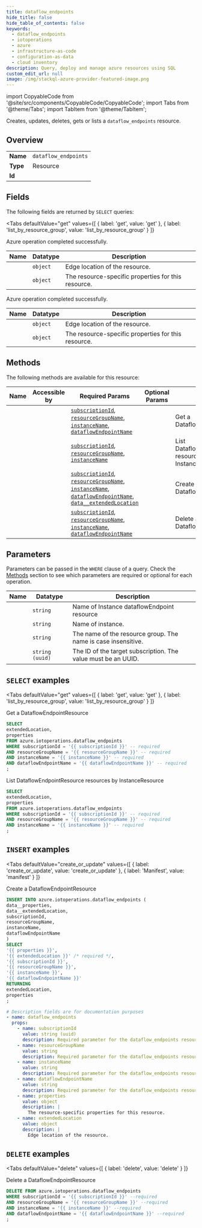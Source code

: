 ```yaml
--- 
title: dataflow_endpoints
hide_title: false
hide_table_of_contents: false
keywords:
  - dataflow_endpoints
  - iotoperations
  - azure
  - infrastructure-as-code
  - configuration-as-data
  - cloud inventory
description: Query, deploy and manage azure resources using SQL
custom_edit_url: null
image: /img/stackql-azure-provider-featured-image.png
---
```


import CopyableCode from '@site/src/components/CopyableCode/CopyableCode';
import Tabs from '@theme/Tabs';
import TabItem from '@theme/TabItem';

Creates, updates, deletes, gets or lists a <code>dataflow_endpoints</code> resource.

## Overview
<table><tbody>
<tr><td><b>Name</b></td><td><code>dataflow_endpoints</code></td></tr>
<tr><td><b>Type</b></td><td>Resource</td></tr>
<tr><td><b>Id</b></td><td><CopyableCode code="azure.iotoperations.dataflow_endpoints" /></td></tr>
</tbody></table>

## Fields

The following fields are returned by `SELECT` queries:

<Tabs
    defaultValue="get"
    values={[
        { label: 'get', value: 'get' },
        { label: 'list_by_resource_group', value: 'list_by_resource_group' }
    ]}
>
<TabItem value="get">

Azure operation completed successfully.

<table>
<thead>
    <tr>
    <th>Name</th>
    <th>Datatype</th>
    <th>Description</th>
    </tr>
</thead>
<tbody>
<tr>
    <td><CopyableCode code="extendedLocation" /></td>
    <td><code>object</code></td>
    <td>Edge location of the resource.</td>
</tr>
<tr>
    <td><CopyableCode code="properties" /></td>
    <td><code>object</code></td>
    <td>The resource-specific properties for this resource.</td>
</tr>
</tbody>
</table>
</TabItem>
<TabItem value="list_by_resource_group">

Azure operation completed successfully.

<table>
<thead>
    <tr>
    <th>Name</th>
    <th>Datatype</th>
    <th>Description</th>
    </tr>
</thead>
<tbody>
<tr>
    <td><CopyableCode code="extendedLocation" /></td>
    <td><code>object</code></td>
    <td>Edge location of the resource.</td>
</tr>
<tr>
    <td><CopyableCode code="properties" /></td>
    <td><code>object</code></td>
    <td>The resource-specific properties for this resource.</td>
</tr>
</tbody>
</table>
</TabItem>
</Tabs>

## Methods

The following methods are available for this resource:

<table>
<thead>
    <tr>
    <th>Name</th>
    <th>Accessible by</th>
    <th>Required Params</th>
    <th>Optional Params</th>
    <th>Description</th>
    </tr>
</thead>
<tbody>
<tr>
    <td><a href="#get"><CopyableCode code="get" /></a></td>
    <td><CopyableCode code="select" /></td>
    <td><a href="#parameter-subscriptionId"><code>subscriptionId</code></a>, <a href="#parameter-resourceGroupName"><code>resourceGroupName</code></a>, <a href="#parameter-instanceName"><code>instanceName</code></a>, <a href="#parameter-dataflowEndpointName"><code>dataflowEndpointName</code></a></td>
    <td></td>
    <td>Get a DataflowEndpointResource</td>
</tr>
<tr>
    <td><a href="#list_by_resource_group"><CopyableCode code="list_by_resource_group" /></a></td>
    <td><CopyableCode code="select" /></td>
    <td><a href="#parameter-subscriptionId"><code>subscriptionId</code></a>, <a href="#parameter-resourceGroupName"><code>resourceGroupName</code></a>, <a href="#parameter-instanceName"><code>instanceName</code></a></td>
    <td></td>
    <td>List DataflowEndpointResource resources by InstanceResource</td>
</tr>
<tr>
    <td><a href="#create_or_update"><CopyableCode code="create_or_update" /></a></td>
    <td><CopyableCode code="insert" /></td>
    <td><a href="#parameter-subscriptionId"><code>subscriptionId</code></a>, <a href="#parameter-resourceGroupName"><code>resourceGroupName</code></a>, <a href="#parameter-instanceName"><code>instanceName</code></a>, <a href="#parameter-dataflowEndpointName"><code>dataflowEndpointName</code></a>, <a href="#parameter-data__extendedLocation"><code>data__extendedLocation</code></a></td>
    <td></td>
    <td>Create a DataflowEndpointResource</td>
</tr>
<tr>
    <td><a href="#delete"><CopyableCode code="delete" /></a></td>
    <td><CopyableCode code="delete" /></td>
    <td><a href="#parameter-subscriptionId"><code>subscriptionId</code></a>, <a href="#parameter-resourceGroupName"><code>resourceGroupName</code></a>, <a href="#parameter-instanceName"><code>instanceName</code></a>, <a href="#parameter-dataflowEndpointName"><code>dataflowEndpointName</code></a></td>
    <td></td>
    <td>Delete a DataflowEndpointResource</td>
</tr>
</tbody>
</table>

## Parameters

Parameters can be passed in the `WHERE` clause of a query. Check the [Methods](#methods) section to see which parameters are required or optional for each operation.

<table>
<thead>
    <tr>
    <th>Name</th>
    <th>Datatype</th>
    <th>Description</th>
    </tr>
</thead>
<tbody>
<tr id="parameter-dataflowEndpointName">
    <td><CopyableCode code="dataflowEndpointName" /></td>
    <td><code>string</code></td>
    <td>Name of Instance dataflowEndpoint resource</td>
</tr>
<tr id="parameter-instanceName">
    <td><CopyableCode code="instanceName" /></td>
    <td><code>string</code></td>
    <td>Name of instance.</td>
</tr>
<tr id="parameter-resourceGroupName">
    <td><CopyableCode code="resourceGroupName" /></td>
    <td><code>string</code></td>
    <td>The name of the resource group. The name is case insensitive.</td>
</tr>
<tr id="parameter-subscriptionId">
    <td><CopyableCode code="subscriptionId" /></td>
    <td><code>string (uuid)</code></td>
    <td>The ID of the target subscription. The value must be an UUID.</td>
</tr>
</tbody>
</table>

## `SELECT` examples

<Tabs
    defaultValue="get"
    values={[
        { label: 'get', value: 'get' },
        { label: 'list_by_resource_group', value: 'list_by_resource_group' }
    ]}
>
<TabItem value="get">

Get a DataflowEndpointResource

```sql
SELECT
extendedLocation,
properties
FROM azure.iotoperations.dataflow_endpoints
WHERE subscriptionId = '{{ subscriptionId }}' -- required
AND resourceGroupName = '{{ resourceGroupName }}' -- required
AND instanceName = '{{ instanceName }}' -- required
AND dataflowEndpointName = '{{ dataflowEndpointName }}' -- required
;
```
</TabItem>
<TabItem value="list_by_resource_group">

List DataflowEndpointResource resources by InstanceResource

```sql
SELECT
extendedLocation,
properties
FROM azure.iotoperations.dataflow_endpoints
WHERE subscriptionId = '{{ subscriptionId }}' -- required
AND resourceGroupName = '{{ resourceGroupName }}' -- required
AND instanceName = '{{ instanceName }}' -- required
;
```
</TabItem>
</Tabs>


## `INSERT` examples

<Tabs
    defaultValue="create_or_update"
    values={[
        { label: 'create_or_update', value: 'create_or_update' },
        { label: 'Manifest', value: 'manifest' }
    ]}
>
<TabItem value="create_or_update">

Create a DataflowEndpointResource

```sql
INSERT INTO azure.iotoperations.dataflow_endpoints (
data__properties,
data__extendedLocation,
subscriptionId,
resourceGroupName,
instanceName,
dataflowEndpointName
)
SELECT 
'{{ properties }}',
'{{ extendedLocation }}' /* required */,
'{{ subscriptionId }}',
'{{ resourceGroupName }}',
'{{ instanceName }}',
'{{ dataflowEndpointName }}'
RETURNING
extendedLocation,
properties
;
```
</TabItem>
<TabItem value="manifest">

```yaml
# Description fields are for documentation purposes
- name: dataflow_endpoints
  props:
    - name: subscriptionId
      value: string (uuid)
      description: Required parameter for the dataflow_endpoints resource.
    - name: resourceGroupName
      value: string
      description: Required parameter for the dataflow_endpoints resource.
    - name: instanceName
      value: string
      description: Required parameter for the dataflow_endpoints resource.
    - name: dataflowEndpointName
      value: string
      description: Required parameter for the dataflow_endpoints resource.
    - name: properties
      value: object
      description: |
        The resource-specific properties for this resource.
    - name: extendedLocation
      value: object
      description: |
        Edge location of the resource.
```
</TabItem>
</Tabs>


## `DELETE` examples

<Tabs
    defaultValue="delete"
    values={[
        { label: 'delete', value: 'delete' }
    ]}
>
<TabItem value="delete">

Delete a DataflowEndpointResource

```sql
DELETE FROM azure.iotoperations.dataflow_endpoints
WHERE subscriptionId = '{{ subscriptionId }}' --required
AND resourceGroupName = '{{ resourceGroupName }}' --required
AND instanceName = '{{ instanceName }}' --required
AND dataflowEndpointName = '{{ dataflowEndpointName }}' --required
;
```
</TabItem>
</Tabs>
